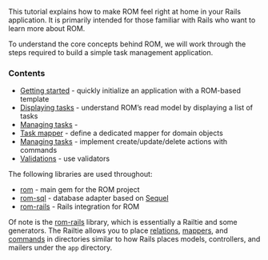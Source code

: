 This tutorial explains how to make ROM feel right at home in your Rails application. It is primarily intended for those familiar with Rails who want to learn more about ROM.

To understand the core concepts behind ROM, we will work through the steps required to build
a simple task management application.

### Contents

* [Getting started](/tutorials/rails/getting-started) - quickly initialize an application with a ROM-based template
* [Displaying tasks](/tutorials/rails/tasks-index) - understand ROM’s read model by displaying a list of tasks
* [Managing tasks](/tutorials/rails/task-relation) - 
* [Task mapper](/tutorials/rails/task-mapper) - define a dedicated mapper for domain objects
* [Managing tasks](/tutorials/rails/managing-tasks) - implement create/update/delete actions with commands
* [Validations](/tutorials/rails/validations) - use validators


The following libraries are used throughout:

* [rom](https://github.com/rom-rb/rom) - main gem for the ROM project
* [rom-sql](https://github.com/rom-rb/rom-sql) - database adapter based on [Sequel](https://github.com/jeremyevans/sequel)
* [rom-rails](https://github.com/rom-rb/rom-rails) - Rails integration for ROM

Of note is the [rom-rails](https://github.com/rom-rb/rom-rails) library, which
is essentially a Railtie and some generators. The Railtie allows you to place
[relations](/introduction/relations), [mappers](/introduction/mappers), and
[commands](/introduction/commands) in directories similar to how Rails
places models, controllers, and mailers under the `app` directory. 
